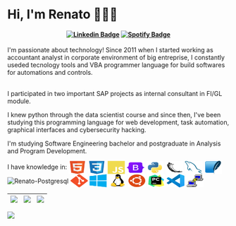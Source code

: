 # Hi, I'm Renato 👨🏻‍💻

<h4 align="center">

[![Linkedin Badge](https://img.shields.io/badge/-Linkedin-blue?style=for-the-badge&logo=Linkedin&logoColor=white&link=https://github.com/renthus)](https://www.linkedin.com/in/renatodasilvamaldonado/)
[![Spotify Badge](https://img.shields.io/badge/-Spotify-3bb34b?style=for-the-badge&logo=Spotify&logoColor=161f16&link=https://github.com/renthus)](https://open.spotify.com/user/n47egsotufc2ruxtlnex6cra9)

</h4>
I'm passionate about technology! Since 2011 when I started working as accountant analyst in corporate environment of big entreprise, I constantly useded tecnology tools and VBA programmer language for build softwares for automations and controls.<br><br>

I participated in two important SAP projects as internal consultant in FI/GL module.

I knew python through the data scientist course and since then, I've been studying this programming language for web development, task automation, graphical interfaces and cybersecurity hacking.

I'm studying Software Engineering bachelor and postgraduate in Analysis and Program Development.

I have knowledge in: <img align="center" alt="Renato-HTML" height="30" width="40" src="https://raw.githubusercontent.com/devicons/devicon/master/icons/html5/html5-original.svg"> <img align="center" alt="Renato-CSS" height="30" width="40" src="https://raw.githubusercontent.com/devicons/devicon/master/icons/css3/css3-original.svg"> <img align="center" alt="Renato-Js" height="30" width="40" src="https://raw.githubusercontent.com/devicons/devicon/master/icons/javascript/javascript-plain.svg"> <img align="center" alt="Renato-Js" height="30" width="40" src="https://raw.githubusercontent.com/devicons/devicon/master/icons/bootstrap/bootstrap-original.svg"> <img align="center" alt="Renato-Python" height="30" width="40" src="https://raw.githubusercontent.com/devicons/devicon/master/icons/python/python-original.svg"> <img align="center" alt="Renato-Python" height="30" width="40" src="https://raw.githubusercontent.com/devicons/devicon/master/icons/flask/flask-original.svg"> <img align="center" alt="Renato-MySQL" height="30" width="40" src="https://raw.githubusercontent.com/devicons/devicon/master/icons/mysql/mysql-original.svg"> <img align="center" alt="Renato-SQLite" height="30" width="40" src="https://raw.githubusercontent.com/devicons/devicon/master/icons/sqlite/sqlite-original.svg"> <img align="center" alt="Renato-Postgresql" height="30" width="40" src="https://cdn.jsdelivr.net/gh/devicons/devicon/icons/postgresql/postgresql-original.svg"/> <img align="center" alt="Renato-Git" height="30" width="40" src="https://raw.githubusercontent.com/devicons/devicon/master/icons/git/git-original.svg"> <img align="center" alt="Renato-Git" height="30" width="40" src="https://raw.githubusercontent.com/devicons/devicon/master/icons/windows8/windows8-original.svg"> <img align="center" alt="Renato-Git" height="30" width="40" src="https://raw.githubusercontent.com/devicons/devicon/master/icons/linux/linux-original.svg"> <img align="center" alt="Renato-Git" height="30" width="40" src="https://raw.githubusercontent.com/devicons/devicon/master/icons/ubuntu/ubuntu-plain.svg"> <img align="center" alt="Renato-Git" height="30" width="40" src="https://raw.githubusercontent.com/devicons/devicon/master/icons/pycharm/pycharm-original.svg"> <img align="center" alt="Renato-Git" height="30" width="40" src="https://raw.githubusercontent.com/devicons/devicon/master/icons/vscode/vscode-original.svg"> <img align="center" alt="Renato-Git" height="30" width="40" src="https://raw.githubusercontent.com/devicons/devicon/master/icons/putty/putty-original.svg">
</div>


| ![](http://github-profile-summary-cards.vercel.app/api/cards/stats?username=renthus&theme=nord_dark) | ![](http://github-profile-summary-cards.vercel.app/api/cards/repos-per-language?username=renthus&hide=Html&theme=nord_dark) | ![](http://github-profile-summary-cards.vercel.app/api/cards/most-commit-language?username=renthus&theme=nord_dark) |
| :-: | :-: | :-: |

![](http://github-profile-summary-cards.vercel.app/api/cards/profile-details?username=renthus&theme=nord_dark)
